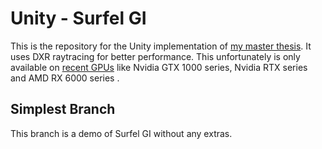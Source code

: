 # Unity - Surfel GI
This is the repository for the Unity implementation of [my master thesis](https://anionoa.phychi.com/report/MasterThesis.pdf).
It uses DXR raytracing for better performance. This unfortunately is only available on [recent GPUs](https://docs.unity3d.com/Packages/com.unity.render-pipelines.high-definition@14.0/manual/Ray-Tracing-Getting-Started.html) like Nvidia GTX 1000 series, Nvidia RTX series and AMD RX 6000 series .

## Simplest Branch
This branch is a demo of Surfel GI without any extras.
